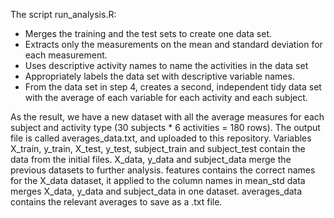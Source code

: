 The script run_analysis.R:

* Merges the training and the test sets to create one data set.
* Extracts only the measurements on the mean and standard deviation for each measurement. 
* Uses descriptive activity names to name the activities in the data set
* Appropriately labels the data set with descriptive variable names. 
* From the data set in step 4, creates a second, independent tidy data set with the average of each variable for each activity and each subject.

As the result, we have a new dataset with all the average measures for each subject and activity type (30 subjects * 6 activities = 180 rows). The output file is called averages_data.txt, and uploaded to this repository.
Variables
X_train, y_train, X_test, y_test, subject_train and subject_test contain the data from the initial files.
X_data, y_data and subject_data merge the previous datasets to further analysis.
features contains the correct names for the X_data dataset, it applied to the column names in mean_std
data merges X_data, y_data and subject_data in one dataset.
averages_data contains the relevant averages to save as a .txt file.
